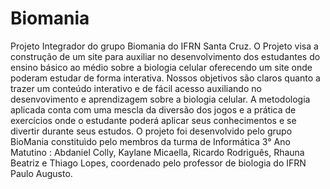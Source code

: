 # Biomania
Projeto Integrador do grupo Biomania do IFRN Santa Cruz. 
O Projeto visa a construção de um site para auxiliar no desenvolvimento
dos estudantes do ensino básico ao médio sobre a biologia celular oferecendo um site 
onde poderam estudar de forma interativa.
Nossos objetivos são claros quanto a trazer um conteúdo interativo e
de fácil acesso auxiliando no desenvovimento e aprendizagem sobre a biologia celular.
A metodologia aplicada conta com uma mescla da diversão dos jogos e a 
prática de exercícios onde o estudante poderá aplicar seus conhecimentos e se 
divertir durante seus estudos.
O projeto foi desenvolvido pelo grupo BioMania 
constituìdo pelo membros da turma de Informática 3° Ano Matutino : 
Abdaniel Colly, Kaylane Micaella, Ricardo Rodriguês, Rhauna Beatriz e Thiago Lopes, 
coordenado pelo professor de biologia do IFRN Paulo Augusto.

